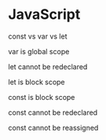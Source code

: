 # JavaScript

const vs var vs let

var is global scope



let cannot be redeclared&#x20;

let is block scope



const is block scope

const cannot be redeclared&#x20;

const cannot be reassigned

